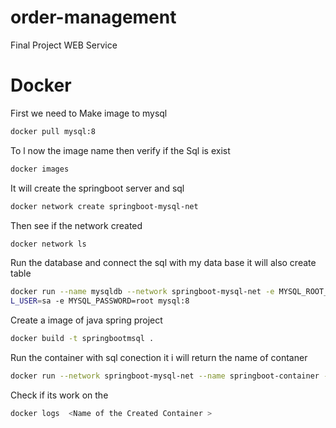 # order-management
Final Project WEB Service 


# Docker 

First we need to  Make image to mysql 
```bash
docker pull mysql:8
```
To l now the image name  then verify if the Sql is exist 
```bash
docker images 
```
It will create the springboot server and sql 
```bash
docker network create springboot-mysql-net

```
Then see if the network created 
```bash
docker network ls
```
Run the database and connect the sql with my data base  it will also create table 
```bash
docker run --name mysqldb --network springboot-mysql-net -e MYSQL_ROOT_PASSWORD=root -e MYSQL_DATABASE=jwt_security -e MYSQ
L_USER=sa -e MYSQL_PASSWORD=root mysql:8
```

Create a image of java spring project 
```bash
docker build -t springbootmsql .
```
Run the container  with sql conection  it i will return the name of contaner  
 ```bash
docker run --network springboot-mysql-net --name springboot-container -p 8080:8080 -d springbootmsql
```

Check if its work  on the 
```bash
docker logs  <Name of the Created Container > 
```






